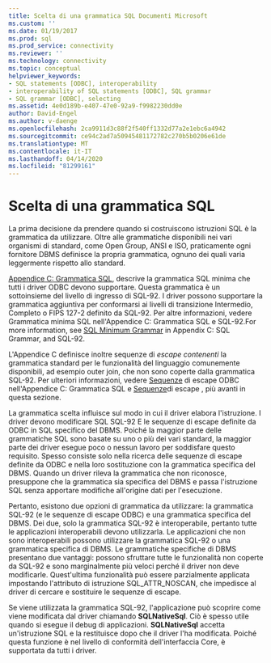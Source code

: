 ```yaml
---
title: Scelta di una grammatica SQL Documenti Microsoft
ms.custom: ''
ms.date: 01/19/2017
ms.prod: sql
ms.prod_service: connectivity
ms.reviewer: ''
ms.technology: connectivity
ms.topic: conceptual
helpviewer_keywords:
- SQL statements [ODBC], interoperability
- interoperability of SQL statements [ODBC], SQL grammar
- SQL grammar [ODBC], selecting
ms.assetid: 4e0d189b-e407-47e0-92a9-f9982230dd0e
author: David-Engel
ms.author: v-daenge
ms.openlocfilehash: 2ca9911d3c88f2f540ff1332d77a2e1ebc6a4942
ms.sourcegitcommit: ce94c2ad7a50945481172782c270b5b0206e61de
ms.translationtype: MT
ms.contentlocale: it-IT
ms.lasthandoff: 04/14/2020
ms.locfileid: "81299161"
---
```

# <a name="choosing-an-sql-grammar"></a>Scelta di una grammatica SQL
La prima decisione da prendere quando si costruiscono istruzioni SQL è la grammatica da utilizzare. Oltre alle grammatiche disponibili nei vari organismi di standard, come Open Group, ANSI e ISO, praticamente ogni fornitore DBMS definisce la propria grammatica, ognuno dei quali varia leggermente rispetto allo standard.  
  
 [Appendice C: Grammatica SQL](../../../odbc/reference/appendixes/appendix-c-sql-grammar.md), descrive la grammatica SQL minima che tutti i driver ODBC devono supportare. Questa grammatica è un sottoinsieme del livello di ingresso di SQL-92. I driver possono supportare la grammatica aggiuntiva per conformarsi ai livelli di transizione Intermedio, Completo o FIPS 127-2 definito da SQL-92. Per altre informazioni, vedere Grammatica minima SQL nell'Appendice C: Grammatica SQL e SQL-92.For more information, see [SQL Minimum Grammar](../../../odbc/reference/appendixes/sql-minimum-grammar.md) in Appendix C: SQL Grammar, and SQL-92.  
  
 L'Appendice C definisce inoltre sequenze di *escape contenenti* la grammatica standard per le funzionalità del linguaggio comunemente disponibili, ad esempio outer join, che non sono coperte dalla grammatica SQL-92. Per ulteriori informazioni, vedere [Sequenze](../../../odbc/reference/appendixes/odbc-escape-sequences.md) di escape ODBC nell'Appendice C: Grammatica SQL e [Sequenze](../../../odbc/reference/develop-app/escape-sequences.md)di escape , più avanti in questa sezione.  
  
 La grammatica scelta influisce sul modo in cui il driver elabora l'istruzione. I driver devono modificare SQL SQL-92 E le sequenze di escape definite da ODBC in SQL specifico del DBMS. Poiché la maggior parte delle grammatiche SQL sono basate su uno o più dei vari standard, la maggior parte dei driver esegue poco o nessun lavoro per soddisfare questo requisito. Spesso consiste solo nella ricerca delle sequenze di escape definite da ODBC e nella loro sostituzione con la grammatica specifica del DBMS. Quando un driver rileva la grammatica che non riconosce, presuppone che la grammatica sia specifica del DBMS e passa l'istruzione SQL senza apportare modifiche all'origine dati per l'esecuzione.  
  
 Pertanto, esistono due opzioni di grammatica da utilizzare: la grammatica SQL-92 (e le sequenze di escape ODBC) e una grammatica specifica del DBMS. Dei due, solo la grammatica SQL-92 è interoperabile, pertanto tutte le applicazioni interoperabili devono utilizzarla. Le applicazioni che non sono interoperabili possono utilizzare la grammatica SQL-92 o una grammatica specifica di DBMS. Le grammatiche specifiche di DBMS presentano due vantaggi: possono sfruttare tutte le funzionalità non coperte da SQL-92 e sono marginalmente più veloci perché il driver non deve modificarle. Quest'ultima funzionalità può essere parzialmente applicata impostando l'attributo di istruzione SQL_ATTR_NOSCAN, che impedisce al driver di cercare e sostituire le sequenze di escape.  
  
 Se viene utilizzata la grammatica SQL-92, l'applicazione può scoprire come viene modificata dal driver chiamando **SQLNativeSql**. Ciò è spesso utile quando si esegue il debug di applicazioni. **SQLNativeSql** accetta un'istruzione SQL e la restituisce dopo che il driver l'ha modificata. Poiché questa funzione è nel livello di conformità dell'interfaccia Core, è supportata da tutti i driver.
